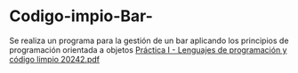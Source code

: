 # Codigo-impio-Bar-
Se realiza un programa para la gestión de un bar aplicando los principios de programación orientada a objetos
[Práctica I - Lenguajes de programación y código limpio 20242.pdf](https://github.com/user-attachments/files/17107626/Practica.I.-.Lenguajes.de.programacion.y.codigo.limpio.20242.pdf)
